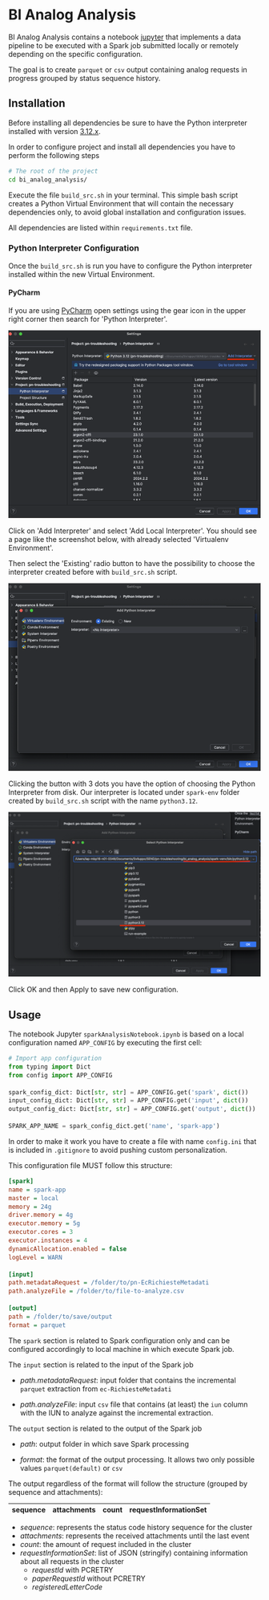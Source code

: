 # BI Analog Analysis

BI Analog Analysis contains a notebook [jupyter](https://jupyter.org/) that implements a data pipeline 
to be executed with a Spark job submitted locally or remotely depending on the specific configuration.

The goal is to create ```parquet``` or ```csv``` output containing analog requests in progress
grouped by status sequence history.

## Installation
Before installing all dependencies be sure to have the Python interpreter installed 
with version [3.12.x](https://www.python.org/downloads/release/python-3120/).

In order to configure project and install all dependencies you have to perform the following steps

```bash
# The root of the project
cd bi_analog_analysis/
```

Execute the file ```build_src.sh``` in your terminal.
This simple bash script creates a Python Virtual Environment that will contain 
the necessary dependencies only, to avoid global installation and configuration issues.

All dependencies are listed within ```requirements.txt``` file.

### Python Interpreter Configuration
Once the ```build_src.sh``` is run you have to configure the Python interpreter installed
within the new Virtual Environment.

#### PyCharm
If you are using [PyCharm](https://www.jetbrains.com/pycharm/) open settings 
using the gear icon in the upper right corner then search for 'Python Interpreter'.

![pycharm1.png](images/pycharm1.png)

Click on 'Add Interpreter' and select 'Add Local Interpreter'.
You should see a page like the screenshot below, with already selected 'Virtualenv Environment'.

Then select the 'Existing' radio button to have the possibility to choose the interpreter created before
with ```build_src.sh``` script.

![pycharm2.png](images/pycharm2.png)

Clicking the button with 3 dots you have the option of choosing the Python Interpreter from disk.
Our interpreter is located under ```spark-env``` folder created by ```build_src.sh``` script 
with the name ```python3.12```.

![pycharm3.png](images/pycharm3.png)

Click OK and then Apply to save new configuration.

## Usage
The notebook Jupyter ```sparkAnalysisNotebook.ipynb``` is based on a local configuration
named ```APP_CONFIG``` by executing the first cell:

```python
# Import app configuration
from typing import Dict
from config import APP_CONFIG

spark_config_dict: Dict[str, str] = APP_CONFIG.get('spark', dict())
input_config_dict: Dict[str, str] = APP_CONFIG.get('input', dict())
output_config_dict: Dict[str, str] = APP_CONFIG.get('output', dict())

SPARK_APP_NAME = spark_config_dict.get('name', 'spark-app')
```

In order to make it work you have to create a file with name ```config.ini```
that is included in ```.gitignore``` to avoid pushing custom personalization.

This configuration file MUST follow this structure:
```ini
[spark]
name = spark-app
master = local
memory = 24g
driver.memory = 4g
executor.memory = 5g
executor.cores = 3
executor.instances = 4
dynamicAllocation.enabled = false
logLevel = WARN

[input]
path.metadataRequest = /folder/to/pn-EcRichiesteMetadati
path.analyzeFile = /folder/to/file-to-analyze.csv

[output]
path = /folder/to/save/output
format = parquet
```

The ```spark``` section is related to Spark configuration only and can be
configured accordingly to local machine in which execute Spark job.

The ```input``` section is related to the input of the Spark job

- *path.metadataRequest*: input folder that contains the incremental ```parquet``` extraction 
  from ```ec-RichiesteMetadati```

- *path.analyzeFile*: input ```csv``` file that contains (at least) the ```iun``` column 
  with the IUN to analyze against the incremental extraction.

The ```output``` section is related to the output of the Spark job

- *path*: output folder in which save Spark processing

- *format*: the format of the output processing. It allows two only possible values 
  ```parquet(default)``` or ```csv```

The output regardless of the format will follow the structure (grouped by sequence and attachments):

| sequence | attachments | count | requestInformationSet |
|----------|-------------|-------|-----------------------|

- *sequence*: represents the status code history sequence for the cluster
- *attachments*: represents the received attachments until the last event
- *count*: the amount of request included in the cluster
- *requestInformationSet*: list of JSON (stringify) containing information about all requests in the cluster
  - *requestId* with PCRETRY
  - *paperRequestId* without PCRETRY
  - *registeredLetterCode*